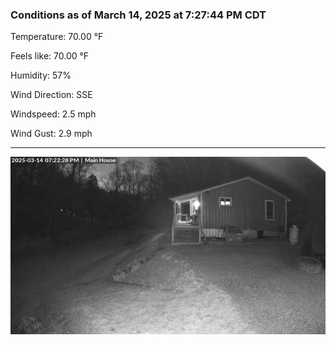 ### Conditions as of March 14, 2025 at 7:27:44 PM CDT 

Temperature: 70.00 &deg;F

Feels like: 70.00 &deg;F

Humidity: 57%

Wind Direction: SSE

Windspeed: 2.5 mph

Wind Gust: 2.9 mph

---

<img src="./images/latest.jpeg"/>

